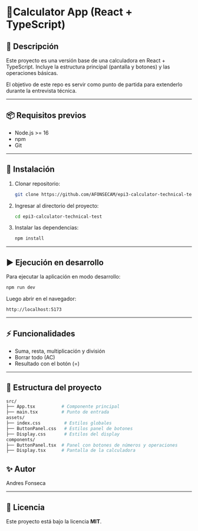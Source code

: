 
# 📱Calculator App (React + TypeScript)

## 📖 Descripción
Este proyecto es una versión base de una calculadora en React + TypeScript.
Incluye la estructura principal (pantalla y botones) y las operaciones básicas.

El objetivo de este repo es servir como punto de partida para extenderlo durante la entrevista técnica.

---

## 📦 Requisitos previos

- Node.js >= 16  
- npm
- Git  

---

## 🚀 Instalación

1. Clonar repositorio:

   ```bash
   git clone https://github.com/AFONSECAM/epi3-calculator-technical-test.git
   ```

2. Ingresar al directorio del proyecto:

   ```bash
   cd epi3-calculator-technical-test
   ```

3. Instalar las dependencias:

   ```bash
   npm install
   ```
---

## ▶️ Ejecución en desarrollo

Para ejecutar la aplicación en modo desarrollo:

```bash
npm run dev
```

Luego abrir en el navegador:

```
http://localhost:5173
```

---

## ⚡ Funcionalidades

- Suma, resta, multiplicación y división  
- Borrar todo (AC)  
- Resultado con el botón (=)  

---

## 📂 Estructura del proyecto
```bash
src/
├── App.tsx          # Componente principal
├── main.tsx         # Punto de entrada
assets/
├── index.css         # Estilos globales
├── ButtonPanel.css   # Estilos panel de botones
├── Display.css       # Estilos del display
components/
├── ButtonPanel.tsx  # Panel con botones de números y operaciones
├── Display.tsx      # Pantalla de la calculadora
```

## ✨ Autor
Andres Fonseca


---

## 📜 Licencia
Este proyecto está bajo la licencia **MIT**.
